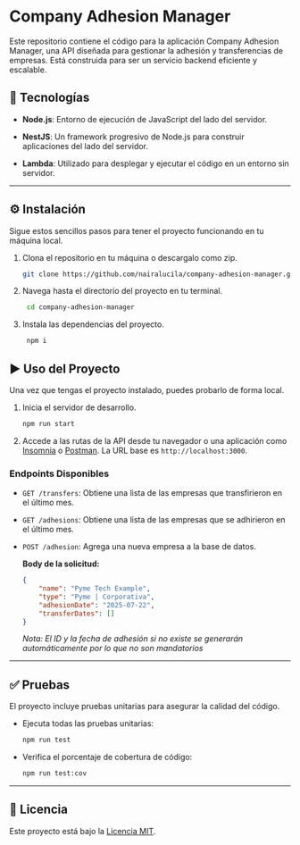 # Company Adhesion Manager
Este repositorio contiene el código para la aplicación Company Adhesion Manager, una API diseñada para gestionar la adhesión y transferencias de empresas. Está construida para ser un servicio backend eficiente y escalable.

## 🚀 Tecnologías

* **Node.js**: Entorno de ejecución de JavaScript del lado del servidor.

* **NestJS**: Un framework progresivo de Node.js para construir aplicaciones del lado del servidor.

* **Lambda**: Utilizado para desplegar y ejecutar el código en un entorno sin servidor.

---

## ⚙️ Instalación

Sigue estos sencillos pasos para tener el proyecto funcionando en tu máquina local.

1. Clona el repositorio en tu máquina o descargalo como zip.

   ```bash
   git clone https://github.com/nairalucila/company-adhesion-manager.git

2. Navega hasta el directorio del proyecto en tu terminal.

   ```bash
	cd company-adhesion-manager

3. Instala las dependencias del proyecto.

   ```bash
	npm i

## ▶️ Uso del Proyecto

Una vez que tengas el proyecto instalado, puedes probarlo de forma local.

1.  Inicia el servidor de desarrollo.
    ```bash
    npm run start
    ```

2.  Accede a las rutas de la API desde tu navegador o una aplicación como [Insomnia](https://insomnia.rest/) o [Postman](https://www.postman.com/). La URL base es `http://localhost:3000`.

### Endpoints Disponibles

* `GET /transfers`: Obtiene una lista de las empresas que transfirieron en el último mes.
* `GET /adhesions`: Obtiene una lista de las empresas que se adhirieron en el último mes.
* `POST /adhesion`: Agrega una nueva empresa a la base de datos.

  **Body de la solicitud:**
    ```json
    {
    	"name": "Pyme Tech Example",
    	"type": "Pyme | Corporativa",
    	"adhesionDate": "2025-07-22",
    	"transferDates": []
    }
    ```
    *Nota: El ID y la fecha de adhesión si no existe se generarán automáticamente por lo que no son mandatorios*

---

## ✅ Pruebas

El proyecto incluye pruebas unitarias para asegurar la calidad del código.

* Ejecuta todas las pruebas unitarias:
    ```bash
    npm run test
    ```
* Verifica el porcentaje de cobertura de código:
    ```bash
    npm run test:cov
    ```

---

## 📄 Licencia

Este proyecto está bajo la [Licencia MIT](https://opensource.org/licenses/MIT).
